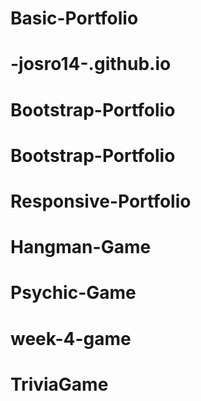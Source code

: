 # Basic-Portfolio
# -josro14-.github.io
# Bootstrap-Portfolio
# Bootstrap-Portfolio
# Responsive-Portfolio
# Hangman-Game
# Psychic-Game
# week-4-game
# TriviaGame
